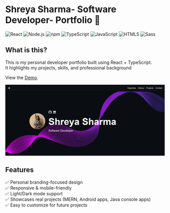 # Shreya Sharma- Software Developer- Portfolio  🚀

![React](https://img.shields.io/badge/React-20232A?style=for-the-badge&logo=react&logoColor=61DAFB) ![Node.js](https://img.shields.io/badge/Node%20js-339933?style=for-the-badge&logo=nodedotjs&logoColor=white) ![npm](https://img.shields.io/badge/npm-CB3837?style=for-the-badge&logo=npm&logoColor=white) ![TypeScript](https://img.shields.io/badge/typescript-%23007ACC.svg?style=for-the-badge&logo=typescript&logoColor=white) ![JavaScript](https://img.shields.io/badge/JavaScript-323330?style=for-the-badge&logo=javascript&logoColor=F7DF1E) ![HTML5](https://img.shields.io/badge/HTML5-E34F26?style=for-the-badge&logo=html5&logoColor=white) ![Sass](https://img.shields.io/badge/Sass-CC6699?style=for-the-badge&logo=sass&logoColor=white)

## What is this?

This is my personal developer portfolio built using React + TypeScript.  
It highlights my projects, skills, and professional background

View the [Demo]().


![screenshot](./src/assets//images/firstpage.png)

## Features

✅ Personal branding-focused design  
✅ Responsive & mobile-friendly  
✅ Light/Dark mode support  
✅ Showcases real projects (MERN, Android apps, Java console apps)  
✅ Easy to customize for future projects  
 

